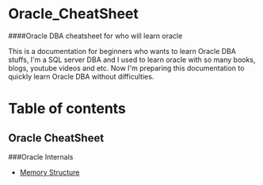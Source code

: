 # Oracle_CheatSheet
####Oracle DBA cheatsheet for who will learn oracle

This is a documentation for beginners who wants to learn Oracle DBA stuffs, I'm a SQL server DBA and I used to learn oracle with so many books, blogs, youtube videos and etc. Now I'm preparing this documentation to quickly learn Oracle DBA without difficulties.  


# Table of contents
## Oracle CheatSheet
###Oracle Internals
* [Memory Structure](https://github.com/SqlAdmin/Oracle_CheatSheet/blob/master/Oracle%20Internals/2.Memory%20Stucture.md)